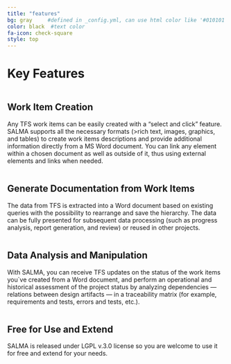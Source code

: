 ```yaml
---
title: "features"
bg: gray     #defined in _config.yml, can use html color like '#010101'
color: black  #text color
fa-icon: check-square
style: top
---
```

# Key Features



<div class='half column'>
	<h2>Work Item Creation</h2>
	<p>Any TFS work items can be easily created with a “select and click” feature. SALMA supports all the necessary formats (>rich text, images, graphics, and tables) to create work items descriptions and provide additional information directly from a MS Word document. You can link any element within a chosen document as well as outside of it, thus using external elements and links when needed.</p>
</div>

<div class='half column'>
	<h2>Generate Documentation from Work Items</h2>
	<p>The data from TFS is extracted into a Word document based on existing queries with the possibility to rearrange and save the hierarchy. The data can be fully presented for subsequent data processing (such as progress analysis, report generation, and review) or reused in other projects.</p>
</div>

<div class='half column'>
	<h2>Data Analysis and Manipulation</h2>
	<p>With SALMA, you can receive TFS updates on the status of the work items you`ve created from a Word document, and perform an operational and historical assessment of the project status by analyzing dependencies — relations between design artifacts — in a traceability matrix (for example, requirements and tests, errors and tests, etc.).</p>
</div>

<div class='half column'>
	<h2>Free for Use and Extend</h2>
	<p>SALMA is released under LGPL v.3.0 license so you are welcome to use it for free and extend for your needs.</p>
</div>